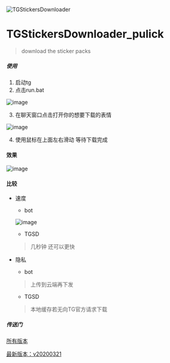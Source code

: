 ![TGStickersDownloader](https://user-images.githubusercontent.com/16742566/77221635-3956c900-6b86-11ea-9ff8-199368753da3.png)


# TGStickersDownloader_pulick
> download the sticker packs



##### 使用
1. 启动tg
2. 点击run.bat

![image](https://user-images.githubusercontent.com/16742566/77187730-e4786b80-6b0f-11ea-9ea2-b2901b1f0728.png)


3. 在聊天窗口点击打开你的想要下载的表情

![image](https://user-images.githubusercontent.com/16742566/77187109-ebeb4500-6b0e-11ea-9bde-0e9b9d5f0362.png)

4. 使用鼠标在上面左右滑动 等待下载完成


#### 效果

![image](https://user-images.githubusercontent.com/16742566/77187446-759b1280-6b0f-11ea-9cc6-bb628c3a8a7f.png)

#### 比较
- 速度 
  - bot
  
  ![image](https://user-images.githubusercontent.com/16742566/77227984-1c8ab780-6bbf-11ea-856c-da6967909e95.png)
  
  - TGSD
  > 几秒钟 还可以更快
- 隐私
  - bot
  > 上传到云端再下发
  
  - TGSD
  > 本地缓存若无向TG官方请求下载


##### 传送门
[所有版本](https://github.com/stonedreamforest/TGStickersDownloader_pulick/releases)

[最新版本：v20200321](https://github.com/stonedreamforest/TGStickersDownloader_pulick/releases/tag/v20200321)
